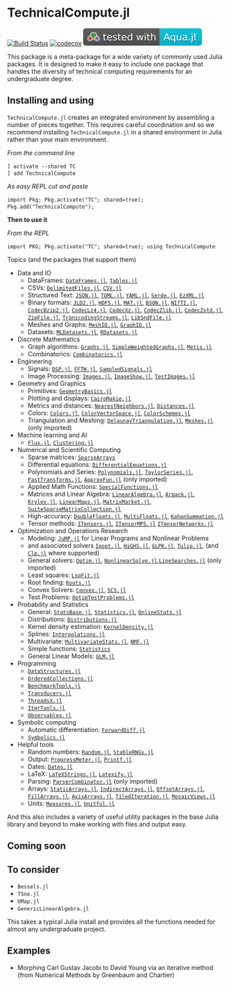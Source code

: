 TechnicalCompute.jl
===================

[![Build Status](https://github.com/dgleich/TechnicalCompute.jl/actions/workflows/CI.yml/badge.svg?branch=main)](https://github.com/dgleich/TechnicalCompute.jl/actions/workflows/CI.yml?query=branch%3Amain)
[![codecov](https://codecov.io/gh/dgleich/TechnicalCompute.jl/graph/badge.svg?token=FTFCSVKE1H)](https://codecov.io/gh/dgleich/TechnicalCompute.jl)
[![Aqua](https://raw.githubusercontent.com/JuliaTesting/Aqua.jl/master/badge.svg)](https://github.com/JuliaTesting/Aqua.jl)

This package is a meta-package for a wide variety of commonly used Julia packages. It is
designed to make it easy to include one package that handles the diversity of technical
computing requirements for an undergraduate degree.

## Installing and using

`TechnicalCompute.jl` creates an integrated environment by assembling a number of pieces together. This requires careful coordination and so we recommend installing `TechnicalCompute.jl` in a shared environment in Julia rather than your main environment. 

*From the command line*

    ] activate --shared TC 
    ] add TechnicalCompute

*As easy REPL cut and paste*

    import Pkg; Pkg.activate("TC"; shared=true); Pkg.add("TechnicalCompute");

**Then to use it**

*From the REPL*

    import PKG; Pkg.activate("TC"; shared=true); using TechnicalCompute

Topics (and the packages that support them)
* Data and IO
  * DataFrames: [`DataFrames.jl`](https://github.com/JuliaData/DataFrames.jl), [`Tables.jl`](https://github.com/JuliaData/Tables.jl)
  * CSVs: [`DelimitedFiles.jl`](https://github.com/JuliaLang/julia/tree/master/stdlib/DelimitedFiles), [`CSV.jl`](https://github.com/JuliaData/CSV.jl)
  * Structured Text: [`JSON.jl`](https://github.com/JuliaIO/JSON.jl), [`TOML.jl`](https://github.com/JuliaLang/TOML.jl), [`YAML.jl`](https://github.com/JuliaData/YAML.jl), [`Serde.jl`](https://github.com/bhftbootcamp/Serde.jl), [`EzXML.jl`](https://github.com/JuliaIO/EzXML.jl)
  * Binary formats: [`JLD2.jl`](https://github.com/JuliaIO/JLD2.jl), [`HDF5.jl`](https://github.com/JuliaIO/HDF5.jl), [`MAT.jl`](https://github.com/JuliaIO/MAT.jl), [`BSON.jl`](https://github.com/JuliaIO/BSON.jl), [`NIfTI.jl`](https://github.com/JuliaIO/NIfTI.jl), [`CodecBzip2.jl`](https://github.com/bicycle1885/CodecBzip2.jl), [`CodecLz4.jl`](https://github.com/bicycle1885/CodecLz4.jl),  [`CodecXz.jl`](https://github.com/bicycle1885/CodecXz.jl),  [`CodecZlib.jl`](https://github.com/bicycle1885/CodecZlib.jl), [`CodecZstd.jl`](https://github.com/bicycle1885/CodecZstd.jl), [`ZipFile.jl`](https://github.com/fhs/ZipFile.jl), [`TranscodingStreams.jl`](https://github.com/JuliaIO/TranscodingStreams.jl), [`LibSndFile.jl`](https://github.com/JuliaAudio/LibSndFile.jl)   
  * Meshes and Graphs: [`MeshIO.jl`](https://github.com/JuliaIO/MeshIO.jl), [`GraphIO.jl`](https://github.com/JuliaGraphs/GraphIO.jl)
  * Datasets: [`MLDatasets.jl`](https://github.com/JuliaML/MLDatasets.jl), [`RDatasets.jl`](https://github.com/JuliaStats/RDatasets.jl)
* Discrete Mathematics
  * Graph algorithms: [`Graphs.jl`](https://github.com/JuliaGraphs/Graphs.jl), [`SimpleWeightedGraphs.jl`](https://github.com/JuliaGraphs/SimpleWeightedGraphs.jl), [`Metis.jl`](https://github.com/JuliaSparse/Metis.jl)
  * Combinatorics: [`Combinatorics.jl`](https://github.com/JuliaMath/Combinatorics.jl)
* Engineering
  * Signals: [`DSP.jl`](https://github.com/JuliaDSP/DSP.jl), [`FFTW.jl`](https://github.com/JuliaMath/FFTW.jl), [`SampledSignals.jl`](https://github.com/JuliaAudio/SampledSignals.jl)
  * Image Processing: [`Images.jl`](https://github.com/JuliaImages/Images.jl), [`ImageShow.jl`](https://github.com/JuliaImages/ImageShow.jl), [`TestImages.jl`](https://github.com/JuliaImages/TestImages.jl) 
* Geometry and Graphics
  * Primitives: [`GeometryBasics.jl`](https://github.com/JuliaGeometry/GeometryBasics.jl)
  * Plotting and displays: [`CairoMakie.jl`](https://github.com/MakieOrg/CairoMakie.jl)  
  * Metrics and distances: [`NearestNeighbors.jl`](https://github.com/KristofferC/NearestNeighbors.jl), [`Distances.jl`](https://github.com/JuliaStats/Distances.jl) 
  * Colors: [`Colors.jl`](https://github.com/JuliaGraphics/Colors.jl), [`ColorVectorSpace.jl`](https://github.com/JuliaGraphics/ColorVectorSpace.jl), [`ColorSchemes.jl`](https://github.com/JuliaGraphics/ColorSchemes.jl)
  * Triangulation and Meshing: [`DelaunayTriangulation.jl`](https://github.com/JuliaGeometry/DelaunayTriangulation.jl), [`Meshes.jl`](https://github.com/JuliaGeometry/Meshes.jl) (only imported)
* Machine learning and AI
  * [`Flux.jl`](https://github.com/FluxML/Flux.jl), [`Clustering.jl`](https://github.com/JuliaStats/Clustering.jl) 
* Numerical and Scientific Computing
  * Sparse matrices: [`SparseArrays`](https://github.com/JuliaLang/julia/tree/master/stdlib/SparseArrays)
  * Differential equations: [`DifferentialEquations.jl`](https://github.com/SciML/DifferentialEquations.jl)
  * Polynomials and Series: [`Polynomials.jl`](https://github.com/JuliaMath/Polynomials.jl), [`TaylorSeries.jl`](https://github.com/JuliaDiff/TaylorSeries.jl), [`FastTransforms.jl`](https://github.com/JuliaApproximation/FastTransforms.jl), [`ApproxFun.jl`](https://github.com/JuliaApproximation/ApproxFun.jl) (only imported)
  * Applied Math Functions: [`SpecialFunctions.jl`](https://github.com/JuliaMath/SpecialFunctions.jl)
  * Matrices and Linear Algebra: [`LinearAlgebra.jl`](https://github.com/JuliaLang/julia/tree/master/stdlib/LinearAlgebra), [`Arpack.jl`](https://github.com/JuliaLinearAlgebra/Arpack.jl), [`Krylov.jl`](https://github.com/Jutho/Krylov.jl), [`LinearMaps.jl`](https://github.com/Jutho/LinearMaps.jl), [`MatrixMarket.jl`](https://github.com/JuliaSparse/MatrixMarket.jl), [`SuiteSparseMatrixCollection.jl`](https://github.com/JuliaSmoothOptimizers/SuiteSparseMatrixCollection.jl)
  * High-accuracy: [`DoubleFloats.jl`](https://github.com/JuliaMath/DoubleFloats.jl), [`MultiFloats.jl`](https://github.com/dzhang314/MultiFloats.jl), [`KahanSummation.jl`](https://github.com/JuliaMath/KahanSummation.jl)
  * Tensor methods: [`ITensors.jl`](https://github.com/ITensor/ITensors.jl), [`ITensorMPS.jl`](https://github.com/ITensor/ITensorMPS.jl) [`ITensorNetworks.jl`](https://github.com/ITensor/ITensorNetworks.jl)
* Optimization and Operations Research
  * Modeling: [`JuMP.jl`](https://github.com/jump-dev/JuMP.jl) for Linear Programs and Nonlinear Problems 
  * and associated solvers [`Ipopt.jl`](https://github.com/jump-dev/Ipopt.jl), [`HiGHS.jl`](https://github.com/jump-dev/HiGHS.jl), [`GLPK.jl`](https://github.com/jump-dev/GLPK.jl), [`Tulip.jl`](https://github.com/ds4dm/Tulip.jl),  (and [`Clp.jl`](https://github.com/jump-dev/Clp.jl) where supported)
  * General solvers: [`Optim.jl`](https://github.com/JuliaNLSolvers/Optim.jl), [`NonlinearSolve.jl`](https://github.com/SciML/NonlinearSolve.jl),[`LineSearches.jl`](https://github.com/JuliaNLSolvers/LineSearches.jl) (only imported)
  * Least squares: [`LsqFit.jl`](https://github.com/JuliaNLSolvers/LsqFit.jl)
  * Root finding: [`Roots.jl`](https://github.com/JuliaMath/Roots.jl)
  * Convex Solvers: [`Convex.jl`](https://github.com/jump-dev/Convex.jl), [`SCS.jl`](https://github.com/jump-dev/SCS.jl)
  * Test Problems: [`OptimTestProblems.jl`](https://github.com/JuliaNLSolvers/OptimTestProblems.jl)
* Probability and Statistics
  * General: [`StatsBase.jl`](https://github.com/JuliaStats/StatsBase.jl), [`Statistics.jl`](https://github.com/JuliaLang/julia/tree/master/stdlib/Statistics), [`OnlineStats.jl`](https://github.com/joshday/OnlineStats.jl)
  * Distributions: [`Distributions.jl`](https://github.com/JuliaStats/Distributions.jl)
  * Kernel density estimation: [`KernelDensity.jl`](https://github.com/JuliaStats/KernelDensity.jl)
  * Splines: [`Interpolations.jl`](https://github.com/JuliaMath/Interpolations.jl)
  * Multivariate: [`MultivariateStats.jl`](https://github.com/JuliaStats/MultivariateStats.jl), [`NMF.jl`](https://github.com/JuliaStats/NMF.jl)
  * Simple functions: [`Statistics`](https://github.com/JuliaLang/julia/tree/master/stdlib/Statistics)
  * General Linear Models: [`GLM.jl`](https://github.com/JuliaStats/GLM.jl)
* Programming 
  * [`DataStructures.jl`](https://github.com/JuliaCollections/DataStructures.jl)
  * [`OrderedCollections.jl`](https://github.com/JuliaCollections/OrderedCollections.jl)
  * [`BenchmarkTools.jl`](https://github.com/JuliaCI/BenchmarkTools.jl)
  * [`Transducers.jl`](https://github.com/JuliaFolds/Transducers.jl)
  * [`ThreadsX.jl`](https://github.com/tkf/ThreadsX.jl)
  * [`IterTools.jl`](https://github.com/JuliaCollections/IterTools.jl)  
  * [`Observables.jl`](https://github.com/JuliaGizmos/Observables.jl)
* Symbolic computing
  * Automatic differentiation: [`ForwardDiff.jl`](https://github.com/JuliaDiff/ForwardDiff.jl)
  * [`Symbolics.jl`](https://github.com/JuliaSymbolics/Symbolics.jl)
* Helpful tools
  * Random numbers: [`Random.jl`](https://github.com/JuliaLang/julia/tree/master/stdlib/Random), [`StableRNGs.jl`](https://github.com/rfourquet/StableRNGs.jl)
  * Output: [`ProgressMeter.jl`](https://github.com/timholy/ProgressMeter.jl), [`Printf.jl`](https://github.com/JuliaLang/julia/tree/master/stdlib/Printf)
  * Dates: [`Dates.jl`](https://github.com/JuliaLang/julia/tree/master/stdlib/Dates)
  * LaTeX: [`LaTeXStrings.jl`](https://github.com/stevengj/LaTeXStrings.jl), [`Latexify.jl`](https://github.com/korsbo/Latexify.jl)
  * Parsing: [`ParserCombinator.jl`](https://github.com/JuliaParsing/ParserCombinator.jl) (only imported)
  * Arrays: [`StaticArrays.jl`](https://github.com/JuliaArrays/StaticArrays.jl), [`IndirectArrays.jl`](https://github.com/JuliaArrays/IndirectArrays.jl), [`OffsetArrays.jl`](https://github.com/JuliaArrays/OffsetArrays.jl), [`FillArrays.jl`](https://github.com/JuliaArrays/FillArrays.jl), [`AxisArrays.jl`](https://github.com/JuliaArrays/AxisArrays.jl), [`TiledIteration.jl`](https://github.com/JuliaArrays/TiledIteration.jl), [`MosaicViews.jl`](https://github.com/JuliaArrays/MosaicViews.jl)
  * Units: [`Measures.jl`](https://github.com/JuliaGraphics/Measures.jl), [`Unitful.jl`](https://github.com/PainterQubits/Unitful.jl)

And this also includes a variety of useful utility packages in the base Julia library and beyond to make working with files and output easy. 

## Coming soon

## To consider
- `Bessels.jl`
- `TSne.jl`
- `UMap.jl`
- `GenericLinearAlgebra.jl`


This takes a typical Julia install and provides all the functions needed for almost any undergraduate project. 

Examples
--------
* Morphing Carl Gustav Jacobi to David Young via an iterative method (from Numerical Methods by Greenbaum and Chartier)

